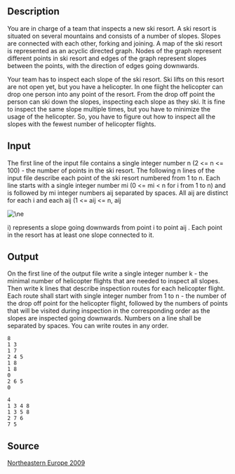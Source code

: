 <h2>Description</h2><p>You are in charge of a team that inspects a new ski resort. A ski resort is situated on several mountains and consists of a number of slopes. Slopes are connected with each other, forking and joining. A map of the ski resort is represented as an acyclic directed graph. Nodes of the graph represent different points in ski resort and edges of the graph represent slopes between the points, with the direction of edges going downwards.
</p>Your team has to inspect each slope of the ski resort. Ski lifts on this resort are not open yet, but you have a helicopter. In one fiight the helicopter can drop one person into any point of the resort. From the drop off point the person can ski down the slopes, inspecting each slope as they ski. It is fine to inspect the same slope multiple times, but you have to minimize the usage of the helicopter. So, you have to figure out how to inspect all the slopes with the fewest number of helicopter flights.<h2>Input</h2><p>The first line of the input file contains a single integer number n (2 &lt;= n &lt;= 100) - the number of points in the ski resort. The following n lines of the input file describe each point of the ski resort numbered from 1 to n. Each line starts with a single integer number mi (0 &lt;= mi &lt; n for i from 1 to n) and is followed by mi integer numbers aij separated by spaces. All aij are distinct for each i and each aij (1 &lt;= aij &lt;= n, aij </p><img src="formula?tex=%5Cne" alt="\ne" align="absmiddle"><p> i) represents a slope going downwards from point i to point aij . Each point in the resort has at least one slope connected to it.</p><h2>Output</h2><p>On the first line of the output file write a single integer number k - the minimal number of helicopter flights that are needed to inspect all slopes. Then write k lines that describe inspection routes for each helicopter flight. Each route shall start with single integer number from 1 to n - the number of the drop off point for the helicopter flight, followed by the numbers of points that will be visited during inspection in the corresponding order as the slopes are inspected going downwards. Numbers on a line shall be separated by spaces. You can write routes in any order.</p><pre><code class="language-input1">8
1 3
1 7
2 4 5
1 8
1 8
0
2 6 5
0</code></pre><pre><code class="language-output1">4
1 3 4 8
1 3 5 8
2 7 6
7 5</code></pre><h2>Source</h2><a href="searchproblem?field=source&amp;key=Northeastern+Europe+2009">Northeastern Europe 2009</a>